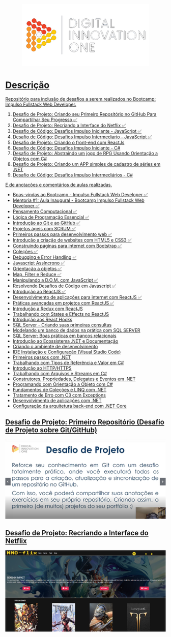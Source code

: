 <p align="center">
  <a href="https://www.dio.me/"><img width="400" src="src/imagens/diologo.png">
</p>

# Descrição  

Repositório para inclusão de desafios a serem realizados no Bootcamp: Impulso Fullstack Web Developer.
1. Desafio de Projeto: Criando seu Primeiro Repositório no GitHub Para Compartilhar Seu Progresso :white_check_mark:
2. Desafio de Projeto: Recriando a Interface do Netflix :white_check_mark:
3. Desafio de Código: Desafios Impulso Iniciante - JavaScript :white_check_mark:
4. Desafio de Código: Desafios Impulso Intermediario - JavaScript :white_check_mark:
5. Desafio de Projeto: Criando o front-end com ReactJs
6. Desafio de Código: Desafios Impulso Iniciante - C#
7. Desafio de Projeto: Abstraindo um jogo de RPG Usando Orientação a Objetos com C#
8. Desafio de Projeto: Criando um APP simples de cadastro de séries em .NET
9. Desafio de Código: Desafios Impulso Intermediários - C#

E de anotações e comentários de aulas realizadas.
* Boas-vindas ao Bootcamp - Impulso Fullstack Web Developer :white_check_mark:
* Mentoria #1: Aula Inaugural - Bootcamp Impulso Fullstack Web Developer :white_check_mark:
* Pensamento Computacional :white_check_mark:
* Lógica de Programação Essencial :white_check_mark:
* Introdução ao Git e ao GitHub :white_check_mark:
* Projetos ágeis com SCRUM :white_check_mark:
* Primeiros passos para desenvolvimento web :white_check_mark:
* Introdução a criação de websites com HTML5 e CSS3 :white_check_mark:
* Construindo páginas para internet com Bootstrap :white_check_mark:
* Coleções :white_check_mark:
* Debugging e Error Handling :white_check_mark:
* Javascript Assíncrono :white_check_mark:
* Orientação a objetos :white_check_mark:
* Map, Filter e Reduce :white_check_mark:
* Manipulando a D.O.M. com JavaScript :white_check_mark:
* Resolvendo Desafios de Código em Javascript :white_check_mark:
* Introdução ao ReactJS :white_check_mark:
* Desenvolvimento de aplicações para internet com ReactJS :white_check_mark:
* Práticas avançadas em projetos com ReactJS :white_check_mark:
* Introdução a Redux com ReactJS 
* Trabalhando com States e Effects no ReactJS
* Introdução aos React Hooks
* SQL Server - Criando suas primeiras consultas
* Modelando um banco de dados na prática com SQL SERVER
* SQL Server: Boas práticas em bancos relacionais
* Introdução ao Ecossistema .NET e Documentação
* Criando o ambiente de desenvolvimento
* IDE Instalação e Configuração (Visual Studio Code)
* Primeiros passos com .NET
* Trabalhando com Tipos de Referência e Valor em C#
* Introdução ao HTTP/HTTPS
* Trabalhando com Arquivos e Streams em C#
* Construtores, Propriedades, Delegates e Eventos em .NET
* Programando com Orientação a Objeto com C#
* Fundamentos de Coleções e LINQ com .NET
* Tratamento de Erro com C3 com Exceptions
* Desenvolvimento de aplicações com .NET
* Configuração da arquitetura back-end com .NET Core


## Desafio de Projeto: Primeiro Repositório (Desafio de Projeto sobre Git/GitHub)

<p align="center">
  <img width="600" src="src/imagens/desafio 1.png">
 </p>
 
 ## Desafio de Projeto: Recriando a Interface do Netflix 
 <p align="center">
  <img width="600" src="Projeto 1 - Netflix/img/site1.png">
 </p>
 

